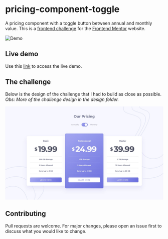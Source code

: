 # pricing-component-toggle

A pricing component with a toggle button between annual and monthly value. This is a [frontend challenge](https://www.frontendmentor.io/challenges/pricing-component-with-toggle-8vPwRMIC) for the [Frontend Mentor](https://frontendmentor.io) website.

![Demo](https://user-images.githubusercontent.com/20626761/72673522-75689300-3a4a-11ea-9238-5a4d3ce3f82f.gif)

## Live demo

Use this [link](https://marcossilvaxx.github.io/pricing-component-toggle/) to access the live demo.

## The challenge

Below is the design of the challenge that I had to build as close as possible. *Obs: More of the challenge design in the design folder.*

![Design](https://raw.githubusercontent.com/marcossilvaxx/pricing-component-toggle/master/design/desktop-design-monthly.jpg)

## Contributing

Pull requests are welcome. For major changes, please open an issue first to discuss what you would like to change.
